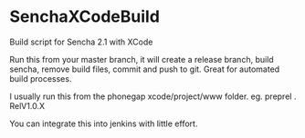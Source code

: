 SenchaXCodeBuild
================

Build script for Sencha 2.1 with XCode 

Run this from your master branch, it will create a release branch, build sencha, remove build files, commit and push to git. Great for automated build processes.

I usually run this from the phonegap xcode/project/www folder. eg. preprel . RelV1.0.X

You can integrate this into jenkins with little effort. 

